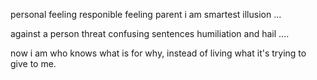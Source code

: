 personal
feeling responible
feeling parent
i am smartest illusion
...


against a person
threat
confusing sentences
humiliation and hail
....

now i am who knows what is for why, instead of living what it's trying to give to me.